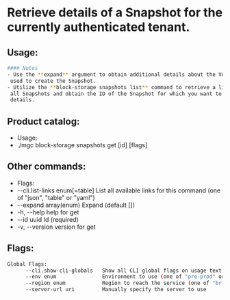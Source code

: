 # Retrieve details of a Snapshot for the currently authenticated tenant.

## Usage:
```bash
#### Notes
- Use the **expand** argument to obtain additional details about the Volume
 used to create the Snapshot.
- Utilize the **block-storage snapshots list** command to retrieve a list of
 all Snapshots and obtain the ID of the Snapshot for which you want to retrieve
 details.
```

## Product catalog:
- Usage:
- ./mgc block-storage snapshots get [id] [flags]

## Other commands:
- Flags:
- --cli.list-links enum[=table]   List all available links for this command (one of "json", "table" or "yaml")
- --expand array(enum)            Expand (default [])
- -h, --help                          help for get
- --id uuid                       Id (required)
- -v, --version                       version for get

## Flags:
```bash
Global Flags:
      --cli.show-cli-globals   Show all CLI global flags on usage text
      --env enum               Environment to use (one of "pre-prod" or "prod") (default "prod")
      --region enum            Region to reach the service (one of "br-mgl1", "br-ne1" or "br-se1") (default "br-ne1")
      --server-url uri         Manually specify the server to use
```


